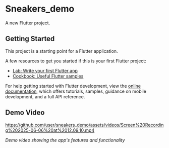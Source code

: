 # Sneakers_demo

A new Flutter project.

## Getting Started

This project is a starting point for a Flutter application.

A few resources to get you started if this is your first Flutter project:

- [Lab: Write your first Flutter app](https://docs.flutter.dev/get-started/codelab)
- [Cookbook: Useful Flutter samples](https://docs.flutter.dev/cookbook)

For help getting started with Flutter development, view the
[online documentation](https://docs.flutter.dev/), which offers tutorials,
samples, guidance on mobile development, and a full API reference.

## Demo Video

https://github.com/user/sneakers_demo/assets/videos/Screen%20Recording%202025-06-06%20at%2012.09.10.mp4

*Demo video showing the app's features and functionality*
